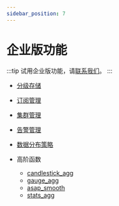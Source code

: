 ```yaml
---
sidebar_position: 7
---
```


# 企业版功能

:::tip
试用企业版功能，请[联系我们](https://jinshuju.net/f/qrj9lq)。
:::

- [分级存储](../manage/tiered_storage.md)

- [订阅管理](../manage/subscriptions.md)

- [集群管理](../manage/cluster_manage.md)

- [告警管理](../manage/alarm_manage.md)

- [数据分布策略](../manage/placement_policy.md)

- 高阶函数
    - [candlestick_agg](../reference/sql/functions/two_step_aggregate#candlestick_agg)
    * [gauge_agg](../reference/sql/functions/two_step_aggregate#gauge_agg)
    * [asap_smooth](../reference/sql/functions/aggregate#asap_smooth)
    * [stats_agg](../reference/sql/functions/two_step_aggregate#state_agg)